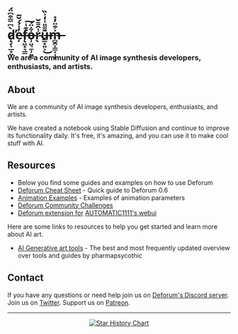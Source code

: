 # d̷̨̗͎̲̟̤̀͆̿͒͆̈́̕e̵̦̓̍̉́̆͂f̵̨͖͙͉͇͊͑͠o̶̹̤͉̼̹͍͇͋̈́r̴̖̾̂͌̆ū̶̳̟͈͕͌̎͑̒͐̏͜m̶̻̭͎͇͔͎̜͐͒̈̓̽
### We are a community of AI image synthesis developers, enthusiasts, and artists.

## About

We are a community of AI image synthesis developers, enthusiasts, and artists.

We have created a notebook using Stable Diffusion and continue to improve its functionality daily. It's free, it's amazing, and you can use it to make cool stuff with AI.


## Resources

- Below you find some guides and examples on how to use Deforum
- [Deforum Cheat Sheet](https://docs.google.com/document/d/1RrQv7FntzOuLg4ohjRZPVL7iptIyBhwwbcEYEW2OfcI/edit?usp=sharing) - Quick guide to Deforum 0.6
- [Animation Examples](https://deforum.github.io/animation.html) - Examples of animation parameters
- [Deforum Community Challenges](https://deforum.github.io/competition.html)
- [Deforum extension for](https://github.com/deforum-art/deforum-for-automatic1111-webui) [AUTOMATIC1111's webui](https://github.com/AUTOMATIC1111/stable-diffusion-webui/)

Here are some links to resources to help you get started and learn more about AI art.
- [AI Generative art tools](https://pharmapsychotic.com/tools.html) - The best and most frequently updated overview over tools and guides by pharmapsycothic

## Contact

If you have any questions or need help join us on [Deforum's Discord server](https://discord.gg/deforum). Join us on [Twitter](https://twitter.com/deforum_art). Support us on [Patreon](https://www.patreon.com/deforum).

---

<p align="center">
  <a href="https://star-history.com/#Torantulino/auto-gpt&Date">
    <img src="https://api.star-history.com/svg?repos=deforum-art/deforum-for-automatic1111-webui,deforum-art/sd-webui-text2video&type=Date" alt="Star History Chart">
  </a>
</p>
